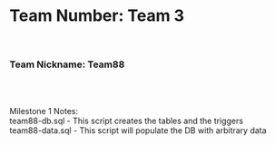 
<h1>Team Number: Team 3</h1>
<br>
<h3>Team Nickname: Team88 </h3>
<br>
<br>

<p>
Milestone 1 Notes:
<br>
team88-db.sql - This script creates the tables and the triggers
<br>
team88-data.sql - This script will populate the DB with arbitrary data
</p>